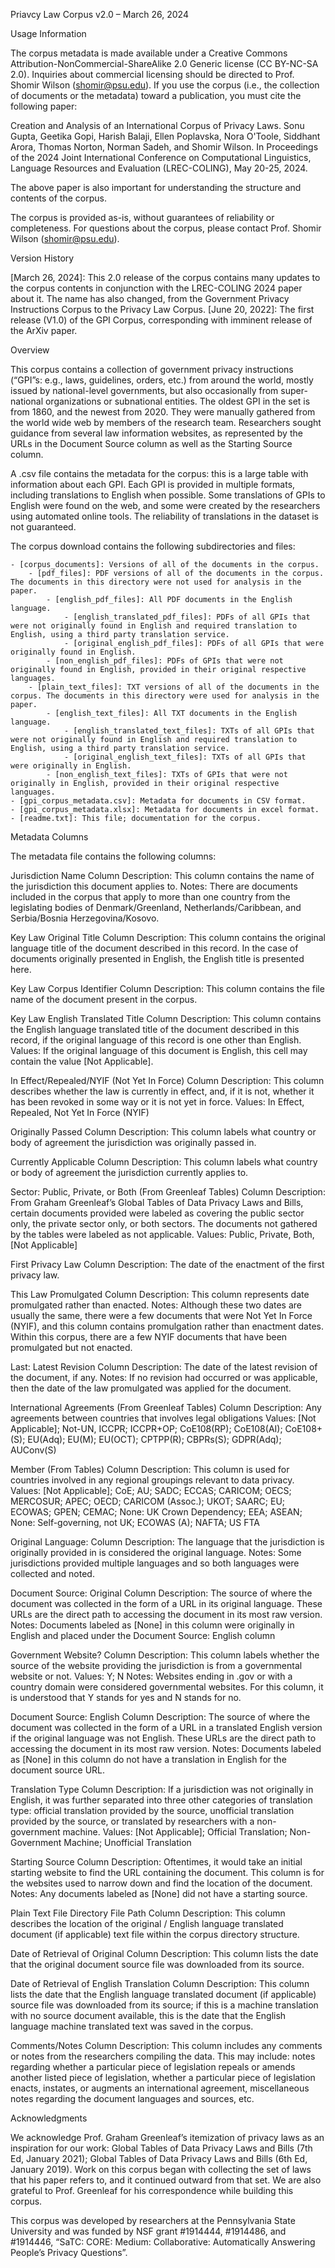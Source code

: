 Priavcy Law Corpus v2.0 – March 26, 2024

Usage Information

The corpus metadata is made available under a Creative Commons Attribution-NonCommercial-ShareAlike 2.0 Generic license (CC BY-NC-SA 2.0). Inquiries about commercial licensing should be directed to Prof. Shomir Wilson (shomir@psu.edu). If you use the corpus (i.e., the collection of documents or the metadata) toward a publication, you must cite the following paper:

Creation and Analysis of an International Corpus of Privacy Laws. Sonu Gupta, Geetika Gopi, Harish Balaji, Ellen Poplavska, Nora O'Toole, Siddhant Arora, Thomas Norton, Norman Sadeh, and Shomir Wilson. In Proceedings of the 2024 Joint International Conference on Computational Linguistics, Language Resources and Evaluation (LREC-COLING), May 20-25, 2024.

The above paper is also important for understanding the structure and contents of the corpus.

The corpus is provided as-is, without guarantees of reliability or completeness. For questions about the corpus, please contact Prof. Shomir Wilson (shomir@psu.edu). 

Version History

[March 26, 2024]: This 2.0 release of the corpus contains many updates to the corpus contents in conjunction with the LREC-COLING 2024 paper about it. The name has also changed, from the Government Privacy Instructions Corpus to the Privacy Law Corpus.
[June 20, 2022]: The first release (V1.0) of the GPI Corpus, corresponding with imminent release of the ArXiv paper.

Overview

This corpus contains a collection of government privacy instructions (“GPI”s: e.g., laws, guidelines, orders, etc.) from around the world, mostly issued by national-level governments, but also occasionally from super-national organizations or subnational entities. The oldest GPI in the set is from 1860, and the newest from 2020. They were manually gathered from the world wide web by members of the research team. Researchers sought guidance from several law information websites, as represented by the URLs in the Document Source column as well as the Starting Source column.

A .csv file contains the metadata for the corpus: this is a large table with information about each GPI. Each GPI is provided in multiple formats, including translations to English when possible. Some translations of GPIs to English were found on the web, and some were created by the researchers using automated online tools. The reliability of translations in the dataset is not guaranteed.

The corpus download contains the following subdirectories and files:

    - [corpus_documents]: Versions of all of the documents in the corpus.
        - [pdf_files]: PDF versions of all of the documents in the corpus. The documents in this directory were not used for analysis in the paper.
            - [english_pdf_files]: All PDF documents in the English language.
                - [english_translated_pdf_files]: PDFs of all GPIs that were not originally found in English and required translation to English, using a third party translation service. 
                - [original_english_pdf_files]: PDFs of all GPIs that were originally found in English.
            - [non_english_pdf_files]: PDFs of GPIs that were not originally found in English, provided in their original respective languages.
        - [plain_text_files]: TXT versions of all of the documents in the corpus. The documents in this directory were used for analysis in the paper.
            - [english_text_files]: All TXT documents in the English language.
                - [english_translated_text_files]: TXTs of all GPIs that were not originally found in English and required translation to English, using a third party translation service. 
                - [original_english_text_files]: TXTs of all GPIs that were originally in English.
            - [non_english_text_files]: TXTs of GPIs that were not originally in English, provided in their original respective languages.
    - [gpi_corpus_metadata.csv]: Metadata for documents in CSV format.
    - [gpi_corpus_metadata.xlsx]: Metadata for documents in excel format.
    - [readme.txt]: This file; documentation for the corpus.

Metadata Columns

The metadata file contains the following columns:

Jurisdiction Name
Column Description: This column contains the name of the jurisdiction this document applies to. 
Notes: There are documents included in the corpus that apply to more than one country from the legislating bodies of Denmark/Greenland, Netherlands/Caribbean, and Serbia/Bosnia Herzegovina/Kosovo.

Key Law Original Title
Column Description: This column contains the original language title of the document described in this record. In the case of documents originally presented in English, the English title is presented here.

Key Law Corpus Identifier
Column Description: This column contains the file name of the document present in the corpus.

Key Law English Translated Title
Column Description: This column contains the English language translated title of the document described in this record, if the original language of this record is one other than English. 
Values: If the original language of this document is English, this cell may contain the value [Not Applicable].

In Effect/Repealed/NYIF (Not Yet In Force)
Column Description: This column describes whether the law is currently in effect, and, if it is not, whether it has been revoked in some way or it is not yet in force.
Values: In Effect, Repealed, Not Yet In Force (NYIF)

Originally Passed
Column Description: This column labels what country or body of agreement the jurisdiction was originally passed in. 

Currently Applicable 
Column Description: This column labels what country or body of agreement the jurisdiction currently applies to.

Sector: Public, Private, or Both (From Greenleaf Tables)
Column Description: From Graham Greenleaf’s Global Tables of Data Privacy Laws and Bills, certain documents provided were labeled as covering the public sector only, the private sector only, or both sectors. The documents not gathered by the tables were labeled as not applicable.
Values: Public, Private, Both, [Not Applicable]

First Privacy Law
Column Description: The date of the enactment of the first privacy law.

This Law Promulgated
Column Description: This column represents date promulgated rather than enacted. 
Notes: Although these two dates are usually the same, there were a few documents that were Not Yet In Force (NYIF), and this column contains promulgation rather than enactment dates. Within this corpus, there are a few NYIF documents that have been promulgated but not enacted.

Last: Latest Revision
Column Description: The date of the latest revision of the document, if any. 
Notes: If no revision had occurred or was applicable, then the date of the law promulgated was applied for the document. 

International Agreements (From Greenleaf Tables)
Column Description: Any agreements between countries that involves legal obligations
Values: [Not Applicable]; Not-UN, ICCPR; ICCPR+OP; CoE108(RP); CoE108(AI); CoE108+(S); EU(Adq); EU(M); EU(OCT); CPTPP(R); CBPRs(S); GDPR(Adq); AUConv(S)

Member (From Tables)
Column Description: This column is used for countries involved in any regional groupings relevant to data privacy.
Values: [Not Applicable]; CoE; AU; SADC; ECCAS; CARICOM; OECS; MERCOSUR; APEC; OECD; CARICOM (Assoc.); UKOT; SAARC; EU; ECOWAS; GPEN; CEMAC; None: UK Crown Dependency; EEA; ASEAN; None: Self-governing, not UK; ECOWAS (A); NAFTA; US FTA

Original Language:
Column Description: The language that the jurisdiction is originally provided in is considered the original language.
Notes: Some jurisdictions provided multiple languages and so both languages were collected and noted.

Document Source: Original
Column Description: The source of where the document was collected in the form of a URL in its original language. These URLs are the direct path to accessing the document in its most raw version.
Notes: Documents labeled as [None] in this column were originally in English and placed under the Document Source: English column 

Government Website?
Column Description: This column labels whether the source of the website providing the jurisdiction is from a governmental website or not.
Values: Y; N
Notes: Websites ending in .gov or with a country domain were considered governmental websites. For this column, it is understood that Y stands for yes and N stands for no.

Document Source: English
Column Description: The source of where the document was collected in the form of a URL in a translated English version if the original language was not English. These URLs are the direct path to accessing the document in its most raw version.
Notes: Documents labeled as [None] in this column do not have a translation in English for the document source URL. 

Translation Type
Column Description: If a jurisdiction was not originally in English, it was further separated into three other categories of translation type: official translation provided by the source, unofficial translation provided by the source, or translated by researchers with a non-government machine.
Values: [Not Applicable]; Official Translation; Non-Government Machine; Unofficial Translation

Starting Source
Column Description: Oftentimes, it would take an initial starting website to find the URL containing the document. This column is for the websites used to narrow down and find the location of the document. 
Notes: Any documents labeled as [None] did not have a starting source. 

Plain Text File Directory File Path
Column Description: This column describes the location of the original / English language translated document (if applicable) text file within the corpus directory structure.

Date of Retrieval of Original
Column Description: This column lists the date that the original document source file was downloaded from its source.

Date of Retrieval of English Translation
Column Description: This column lists the date that the English language translated document (if applicable) source file was downloaded from its source; if this is a machine translation with no source document available, this is the date that the English language machine translated text was saved in the corpus.

Comments/Notes
Column Description: This column includes any comments or notes from the researchers compiling the data. This may include: notes regarding whether a particular piece of legislation repeals or amends another listed piece of legislation, whether a particular piece of legislation enacts, instates, or augments an international agreement, miscellaneous notes regarding the document languages and sources, etc.

Acknowledgments

We acknowledge Prof. Graham Greenleaf’s itemization of privacy laws as an inspiration for our work: Global Tables of Data Privacy Laws and Bills (7th Ed, January 2021); Global Tables of Data Privacy Laws and Bills (6th Ed, January 2019). Work on this corpus began with collecting the set of laws that his paper refers to, and it continued outward from that set. We are also grateful to Prof. Greenleaf for his correspondence while building this corpus.

This corpus was developed by researchers at the Pennsylvania State University and was funded by NSF grant #1914444, #1914486, and #1914446, “SaTC: CORE: Medium: Collaborative: Automatically Answering People’s Privacy Questions”. 

